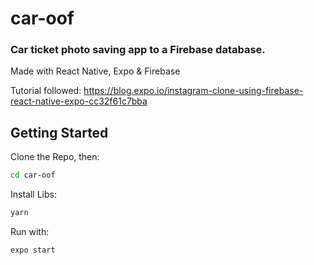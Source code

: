 # car-oof

### Car ticket photo saving app to a Firebase database.

Made with React Native, Expo & Firebase

Tutorial followed: https://blog.expo.io/instagram-clone-using-firebase-react-native-expo-cc32f61c7bba

## Getting Started

Clone the Repo, then: 

```sh 
cd car-oof
```

Install Libs:

```sh 
yarn
```

Run with:

```sh 
expo start
```
